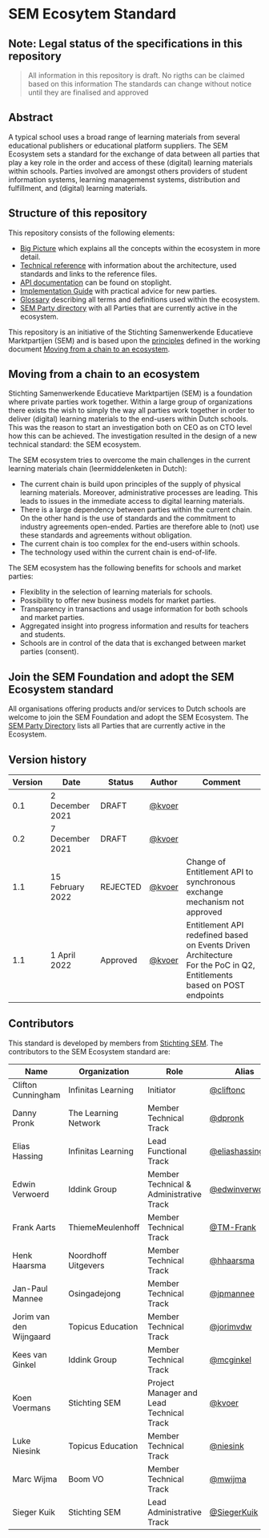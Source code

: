 # SEM Ecosytem Standard

## Note: Legal status of the specifications in this repository
 > All information in this repository is draft. No rigths can be claimed based on this information
 > The standards can change without notice until they are finalised and approved

## Abstract

A typical school uses a broad range of learning materials from several educational publishers or educational platform suppliers. The SEM Ecosystem sets a standard for the exchange of data between all parties that play a key role in the order and access of these (digital) learning materials within schools. Parties involved are amongst others providers of student information systems, learning managemenst systems, distribution and fulfillment, and (digital) learning materials.

## Structure of this repository

This repository consists of the following elements:
- [Big Picture](big-picture.md) which explains all the concepts within the ecosystem in more detail.
- [Technical reference](documentation/technical-reference.md) with information about the architecture, used standards and links to the reference files.
- [API documentation](https://stichtingsem.stoplight.io/docs/ecosystem) can be found on stoplight.
- [Implementation Guide](documentation/implementation-guide.md) with practical advice for new parties.
- [Glossary](glossary.md) describing all terms and definitions used within the ecosystem.
- [SEM Party directory](SEM-Party-Directory.md) with all Parties that are currently active in the ecosystem.

This repository is an initiative of the Stichting Samenwerkende Educatieve Marktpartijen (SEM) and is based upon the [principles](documentation/principles.md) defined in the working document [Moving from a chain to an ecosystem](documentation/documents/).

## Moving from a chain to an ecosystem

Stichting Samenwerkende Educatieve Marktpartijen (SEM) is a foundation where private parties work together. Within a large group of organizations there exists the wish to simply the way all parties work together in order to deliver (digital) learning materials to the end-users within Dutch schools. This was the reason to start an investigation both on CEO as on CTO level how this can be achieved. The investigation resulted in the design of a new technical standard: the SEM ecosystem.

The SEM ecosystem tries to overcome the main challenges in the current learning materials chain (leermiddelenketen in Dutch):
- The current chain is build upon principles of the supply of physical learning materials. Moreover, administrative processes are leading. This leads to issues in the immediate access to digital learning materials.
- There is a large dependency between parties within the current chain. On the other hand is the use of standards and the commitment to industry agreements open-ended. Parties are therefore able to (not) use these standards and agreements without obligation.
- The current chain is too complex for the end-users within schools.
- The technology used within the current chain is end-of-life.

The SEM ecosystem has the following benefits for schools and market parties:
- Flexiblity in the selection of learning materials for schools.
- Possibility to offer new business models for market parties.
- Transparency in transactions and usage information for both schools and market parties.
- Aggregated insight into progress information and results for teachers and students.
- Schools are in control of the data that is exchanged between market parties (consent).

## Join the SEM Foundation and adopt the SEM Ecosystem standard

All organisations offering products and/or services to Dutch schools are welcome to join the SEM Foundation and adopt the SEM Ecosystem. The  [SEM Party Directory](SEM-Party-Directory.md) lists all Parties that are currently active in the Ecosystem.

## Version history

| Version | Date | Status | Author | Comment |
|---|---|---|---|---|
| 0.1 | 2 December 2021 | DRAFT | [@kvoer](https://github.com/kvoer) | |
| 0.2 | 7 December 2021 | DRAFT | [@kvoer](https://github.com/kvoer) | |
| 1.1 | 15 February 2022 | REJECTED | [@kvoer](https://github.com/kvoer) | Change of Entitlement API to synchronous exchange mechanism not approved |
| 1.1 | 1 April 2022 | Approved | [@kvoer](https://github.com/kvoer) | Entitlement API redefined based on Events Driven Architecture<br>For the PoC in Q2, Entitlements based on POST endpoints |

## Contributors

This standard is developed by members from [Stichting SEM](www.stichtingsem.org). The contributors to the SEM Ecosystem standard are:

| Name | Organization | Role | Alias |
|---|---|---|---|
| Clifton Cunningham | Infinitas Learning | Initiator | [@cliftonc](https://github.com/cliftonc) |
| Danny Pronk | The Learning Network | Member Technical Track | [@dpronk](https://github.com/dpronk) |
| Elias Hassing | Infinitas Learning | Lead Functional Track | [@eliashassing154](https://github.com/eliashassing154) |
| Edwin Verwoerd | Iddink Group | Member Technical & Administrative Track | [@edwinverwoerd](https://github.com/edwinverwoerd) |
| Frank Aarts | ThiemeMeulenhoff | Member Technical Track | [@TM-Frank](https://github.com/tm-frank) |
| Henk Haarsma | Noordhoff Uitgevers | Member Technical Track | [@hhaarsma](https://github.com/hhaarsma) |
| Jan-Paul Mannee | Osingadejong | Member Technical Track | [@jpmannee](https://github.com/jpmannee) |
| Jorim van den Wijngaard | Topicus Education | Member Technical Track | [@jorimvdw](https://github.com/jorimvdw) |
| Kees van Ginkel | Iddink Group | Member Technical Track | [@mcginkel](https://github.com/mcginkel) |
| Koen Voermans | Stichting SEM | Project Manager and Lead Technical Track | [@kvoer](https://github.com/kvoer) |
| Luke Niesink | Topicus Education | Member Technical Track | [@niesink](https://github.com/niesink) |
| Marc Wijma | Boom VO | Member Technical Track | [@mwijma](https://github.com/mwijma) |
| Sieger Kuik | Stichting SEM | Lead Administrative Track | [@SiegerKuik](https://github.com/siegerkuik) |
